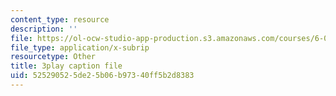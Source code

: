 ```yaml
---
content_type: resource
description: ''
file: https://ol-ocw-studio-app-production.s3.amazonaws.com/courses/6-004-computation-structures-spring-2017/525290525de25b06b97340ff5b2d8383_p2j16ebu14U.vtt
file_type: application/x-subrip
resourcetype: Other
title: 3play caption file
uid: 52529052-5de2-5b06-b973-40ff5b2d8383
---
```

